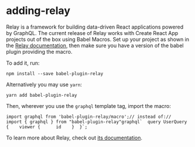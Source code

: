 # adding-relay

Relay is a framework for building data-driven React applications powered by GraphQL. The current release of Relay works with Create React App projects out of the box using Babel Macros. Set up your project as shown in the [Relay documentation](https://facebook.github.io/relay/), then make sure you have a version of the babel plugin providing the macro.

To add it, run:

```
npm install --save babel-plugin-relay
```

Alternatively you may use `yarn`:

```
yarn add babel-plugin-relay
```

Then, wherever you use the `graphql` template tag, import the macro:

```
import graphql from 'babel-plugin-relay/macro';// instead of://   import { graphql } from "babel-plugin-relay"graphql`  query UserQuery {    viewer {      id    }  }`;
```

To learn more about Relay, check out [its documentation](https://facebook.github.io/relay/).